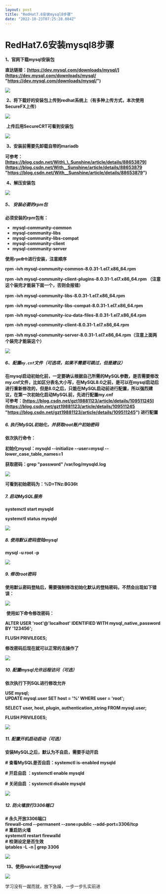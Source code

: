 ```yaml
---
layout: post
title: "RedHat7.6安装mysql8步骤"
date: "2022-10-23T07:25:28.084Z"
---
```

RedHat7.6安装mysql8步骤
===================

**1、官网下载mysql安装包**

**直达链接：[https://dev.mysql.com/downloads/mysql/](https://dev.mysql.com/downloads/mysql/ "https://dev.mysql.com/downloads/mysql/")**

**![](https://img2022.cnblogs.com/blog/1915039/202210/1915039-20221023000802432-1272570267.png)**

 **2、将下载好的安装包上传到redhat系统上（有多种上传方式，本次使用SecureFX上传）**

**![](https://img2022.cnblogs.com/blog/1915039/202210/1915039-20221023001140828-1369175066.png)**

 **上传后用SecureCRT可看到安装包**

**![](https://img2022.cnblogs.com/blog/1915039/202210/1915039-20221023001318956-92068574.png)**

 **3、安装前需要先卸载自带的mariadb**

**可参考：[https://blog.csdn.net/With\_\_Sunshine/article/details/88653879](https://blog.csdn.net/With__Sunshine/article/details/88653879 "https://blog.csdn.net/With__Sunshine/article/details/88653879")**

 **4、解压安装包**

**![](https://img2022.cnblogs.com/blog/1915039/202210/1915039-20221023001455919-1392551833.png)**

##### **5、 安装必要的rpm包**

**必须安装的rpm包有：**

*   **mysql-community-common**
*   **mysql-community-libs**
*   **mysql-community-libs-compat**
*   **mysql-community-client**
*   **mysql-community-server**

**使用`rpm命令`进行安装，注意顺序**

**rpm -ivh mysql-community-common-8.0.31-1.el7.x86\_64.rpm**

**rpm -ivh mysql-community-client-plugins-8.0.31-1.el7.x86\_64.rpm （注意这个装完才能装下面一个，否则会报错）**

**rpm -ivh mysql-community-libs-8.0.31-1.el7.x86\_64.rpm**　

**rpm -ivh mysql-community-libs-compat-8.0.31-1.el7.x86\_64.rpm**

**rpm -ivh mysql-community-icu-data-files-8.0.31-1.el7.x86\_64.rpm**

**rpm -ivh mysql-community-client-8.0.31-1.el7.x86\_64.rpm**

**rpm -ivh mysql-community-server-8.0.31-1.el7.x86\_64.rpm（注意上面两个装完才能装这个）**　

**![](https://img2022.cnblogs.com/blog/1915039/202210/1915039-20221023004901325-1295803492.png)**

##### **6、配置`my.cnf`文件（可选项，如果不需要可跳过，但是建议）**

**在mysql启动初始化前，一定要确认根据自己所需的MySQL参数，是否需要修改my.cnf文件，比如区分表名大小写，在MySQL8.0之前，是可以在mysql启动后进行重新修改的，但是8.0之后，只能在MySQL启动前进行配置，所以强烈建议，在第一次初始化启动MySQL前，先进行配置my.cnf**  
**可参考：[https://blog.csdn.net/gzt19881123/article/details/109511245](https://blog.csdn.net/gzt19881123/article/details/109511245 "https://blog.csdn.net/gzt19881123/article/details/109511245") 进行配置**

##### **6\. 执行MySQL初始化，并获取root账户初始密码**

**依次执行命令：**

**初始化mysql：mysqld --initialize --user\=mysql --lower\_case\_table\_names\=1**

**获取密码：grep "password" /var/log/mysqld.log**

**![](https://img2022.cnblogs.com/blog/1915039/202210/1915039-20221023145946770-1399922257.png)**

**可看到初始密码为：%D=TNz:BG36t**

##### **7\. 启动MySQL服务**

**systemctl start mysqld**

**systemctl status mysqld**

**![](https://img2022.cnblogs.com/blog/1915039/202210/1915039-20221023150143858-802251874.png)**

##### **8\. 使用默认密码登陆mysql**

**mysql -u root -p**

**![](https://img2022.cnblogs.com/blog/1915039/202210/1915039-20221023150525958-945775948.png)**

##### **9\. 修改root密码**

**使用默认密码登陆后，需要强制修改初始化默认的登陆密码，不然会出现如下错误：**

**![](https://img2022.cnblogs.com/blog/1915039/202210/1915039-20221023150636420-1326947119.png)**

 **使用如下命令修改密码：**

**ALTER USER 'root'@'localhost' IDENTIFIED WITH mysql\_native\_password BY '123456';**

**FLUSH PRIVILEGES;**

**修改密码后现在就可以正常的去操作了**

**![](https://img2022.cnblogs.com/blog/1915039/202210/1915039-20221023150907307-312106451.png)**

##### **10\. 配置mysql允许远程访问（可选）**

**依次执行下列SQL进行修改允许**

**USE mysql;**  
**UPDATE mysql.user SET host = '%' WHERE user = 'root';**

**SELECT user, host, plugin, authentication\_string FROM mysql.user;**

**FLUSH PRIVILEGES;**

**![](https://img2022.cnblogs.com/blog/1915039/202210/1915039-20221023151210202-1951632108.png)**

##### **11\. 配置开机启动启动（可选）**

**安装MySQL之后，默认为不自启，需要手动开启**

**\# 查看MySQL是否自启：systemctl is-enabled mysqld**

**\# 开启自启 ：systemctl enable mysqld**

**\# 关闭自启 ：systemctl disable mysqld**

**![](https://img2022.cnblogs.com/blog/1915039/202210/1915039-20221023151504928-251059190.png)**

##### **12\. 防火墙放行3306端口**

**\# 永久开放3306端口**  
**firewall-cmd --permanent --zone=public --add-port=3306/tcp**  
**\# 重启防火墙**  
**systemctl restart firewalld**  
**\# 检测设定是否生效**  
**iptables -L -n | grep 3306**

**![](https://img2022.cnblogs.com/blog/1915039/202210/1915039-20221023151626457-1399577414.png)**

 **13、使用navicat连接mysql**

**![](https://img2022.cnblogs.com/blog/1915039/202210/1915039-20221023151942405-1150462147.png)**

学习没有一蹴而就，放下急躁，一步一步扎实前进